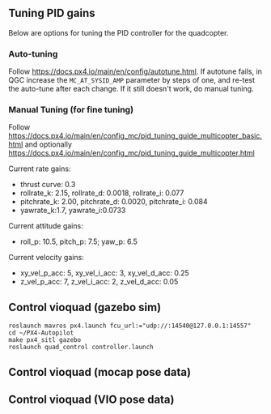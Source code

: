 ## Tuning PID gains
Below are options for tuning the PID controller for the quadcopter.
### Auto-tuning
Follow https://docs.px4.io/main/en/config/autotune.html. If autotune fails, in QGC increase the ```MC_AT_SYSID_AMP``` parameter by steps of one, and re-test the auto-tune after each change. If it still doesn't work, do manual tuning.

### Manual Tuning (for fine tuning)
Follow https://docs.px4.io/main/en/config_mc/pid_tuning_guide_multicopter_basic.html and optionally https://docs.px4.io/main/en/config_mc/pid_tuning_guide_multicopter.html

Current rate gains:
- thrust curve: 0.3
- rollrate_k: 2.15, rollrate_d: 0.0018, rollrate_i: 0.077
- pitchrate_k: 2.00, pitchrate_d: 0.0020, pitchrate_i: 0.084
- yawrate_k:1.7, yawrate_i:0.0733

Current attitude gains:
- roll_p: 10.5, pitch_p: 7.5; yaw_p: 6.5

Current velocity gains:
- xy_vel_p_acc: 5, xy_vel_i_acc: 3, xy_vel_d_acc: 0.25
- z_vel_p_acc: 7, z_vel_i_acc: 2, z_vel_d_acc: 0.05

## Control vioquad (gazebo sim)
```
roslaunch mavros px4.launch fcu_url:="udp://:14540@127.0.0.1:14557"
cd ~/PX4-Autopilot
make px4_sitl gazebo
roslaunch quad_control controller.launch
```

## Control vioquad (mocap pose data)


## Control vioquad (VIO pose data)
